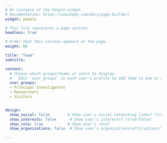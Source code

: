 ```yaml
---
# An instance of the People widget.
# Documentation: https://wowchemy.com/docs/page-builder/
widget: people

# This file represents a page section.
headless: true

# Order that this section appears on the page.
weight: 68

title: "Team"
subtitle:

content:
  # Choose which groups/teams of users to display.
  #   Edit `user_groups` in each user's profile to add them to one or more of these groups.
  user_groups:
  - Principal Investigators
  - Researchers
  - Visitors


design:
  show_social: false        # Show user's social networking links? (true/false)
  show_interests: false      # Show user's interests? (true/false)
  show_role: true           # Show user's role?
  show_organizations: false  # Show user's organizations/affiliations?

---
```


